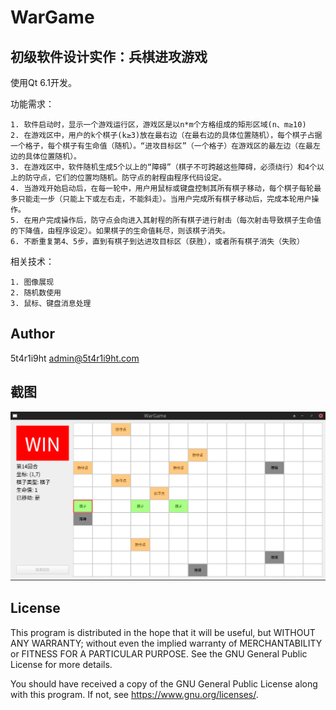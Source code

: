 # WarGame

## 初级软件设计实作：兵棋进攻游戏

使用Qt 6.1开发。

功能需求：

    1. 软件启动时，显示一个游戏运行区，游戏区是以n*m个方格组成的矩形区域(n、m≥10)
    2. 在游戏区中，用户的k个棋子(k≥3)放在最右边（在最右边的具体位置随机），每个棋子占据一个格子，每个棋子有生命值（随机）。“进攻目标区”（一个格子）在游戏区的最左边（在最左边的具体位置随机）。
    3. 在游戏区中，软件随机生成5个以上的“障碍”（棋子不可跨越这些障碍，必须绕行）和4个以上的防守点，它们的位置均随机。防守点的射程由程序代码设定。
    4. 当游戏开始启动后，在每一轮中，用户用鼠标或键盘控制其所有棋子移动，每个棋子每轮最多只能走一步（只能上下或左右走，不能斜走）。当用户完成所有棋子移动后，完成本轮用户操作。
    5. 在用户完成操作后，防守点会向进入其射程的所有棋子进行射击（每次射击导致棋子生命值的下降值，由程序设定）。如果棋子的生命值耗尽，则该棋子消失。
    6. 不断重复第4、5步，直到有棋子到达进攻目标区（获胜），或者所有棋子消失（失败）

相关技术：

    1. 图像展现
    2. 随机数使用
    3. 鼠标、键盘消息处理

## Author

5t4r1i9ht admin@5t4r1i9ht.com


## 截图
![截图](./截图.png)
## License

This program is distributed in the hope that it will be useful,
but WITHOUT ANY WARRANTY; without even the implied warranty of
MERCHANTABILITY or FITNESS FOR A PARTICULAR PURPOSE.  See the
GNU General Public License for more details.

You should have received a copy of the GNU General Public License
along with this program.  If not, see <https://www.gnu.org/licenses/>.
